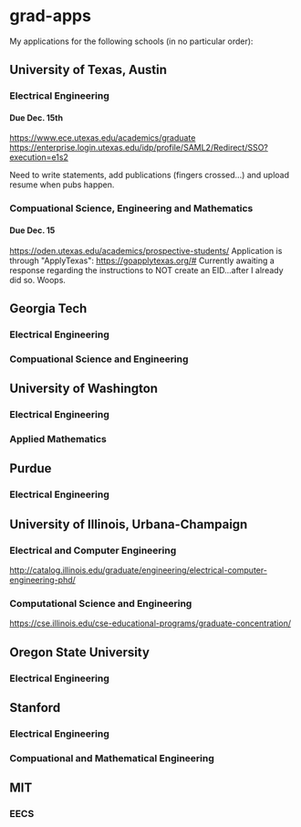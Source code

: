 # grad-apps
My applications for the following schools (in no particular order):

## University of Texas, Austin
### Electrical Engineering
#### Due Dec. 15th
https://www.ece.utexas.edu/academics/graduate
https://enterprise.login.utexas.edu/idp/profile/SAML2/Redirect/SSO?execution=e1s2

Need to write statements, add publications (fingers crossed...) and upload
resume when pubs happen.

### Compuational Science, Engineering and Mathematics
#### Due Dec. 15
https://oden.utexas.edu/academics/prospective-students/
Application is through "ApplyTexas": https://goapplytexas.org/#
Currently awaiting a response regarding the instructions to NOT create an EID...after
I already did so. Woops.


## Georgia Tech
### Electrical Engineering
### Compuational Science and Engineering

## University of Washington
### Electrical Engineering
### Applied Mathematics

## Purdue
### Electrical Engineering

## University of Illinois, Urbana-Champaign
### Electrical and Computer Engineering
http://catalog.illinois.edu/graduate/engineering/electrical-computer-engineering-phd/
### Computational Science and Engineering
https://cse.illinois.edu/cse-educational-programs/graduate-concentration/

## Oregon State University
### Electrical Engineering

## Stanford
### Electrical Engineering
### Compuational and Mathematical Engineering

## MIT
### EECS
